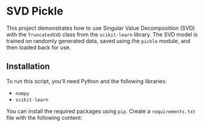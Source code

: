 # SVD Pickle

This project demonstrates how to use Singular Value Decomposition (SVD) with the `TruncatedSVD` class from the `scikit-learn` library. The SVD model is trained on randomly generated data, saved using the `pickle` module, and then loaded back for use. 

## Installation

To run this script, you'll need Python and the following libraries:

- `numpy`
- `scikit-learn`

You can install the required packages using `pip`. Create a `requirements.txt` file with the following content:

